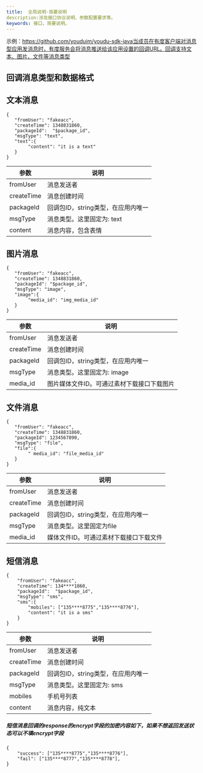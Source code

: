 ```yaml
---
title:  全局说明-简要说明
description:涉及接口协议说明、参数配置要求等。
keywords: 接口，简要说明。
---
```


示例：https://github.com/youduim/youdu-sdk-java当成员在有度客户端对消息型应用发消息时，有度服务会将消息推送给该应用设置的回调URL。回调支持文本、图片、文件等消息类型

## 回调消息类型和数据格式

## 文本消息

```
{
   "fromUser": "fakeacc",
   "createTime": 1348831860,
   "packageId":  "$package_id",
   "msgType": "text",
   "text":{
        "content": "it is a text"
   }
}
```

| 参数       | 说明                               |
| ---------- | ---------------------------------- |
| fromUser   | 消息发送者                         |
| createTime | 消息创建时间                       |
| packageId  | 回调包ID，string类型，在应用内唯一 |
| msgType    | 消息类型。这里固定为: text         |
| content    | 消息内容，包含表情                 |

## 图片消息

```
{
   "fromUser": "fakeacc",
   "createTime": 1348831860,
   "packageId": "$package_id",
   "msgType": "image",
   "image":{
        "media_id": "img_media_id"
   }
}
```

| 参数       | 说明                                       |
| ---------- | ------------------------------------------ |
| fromUser   | 消息发送者                                 |
| createTime | 消息创建时间                               |
| packageId  | 回调包ID，string类型，在应用内唯一         |
| msgType    | 消息类型。这里固定为: image                |
| media_id   | 图片媒体文件ID。可通过素材下载接口下载图片 |

## 文件消息

```
{
   "fromUser": "fakeacc",
   "createTime": 1348831860,
   "packageId": 1234567890,
   "msgType": "file",
   "file":{
        " media_id": "file_media_id"
   }
}
```

| 参数       | 说明                                   |
| ---------- | -------------------------------------- |
| fromUser   | 消息发送者                             |
| createTime | 消息创建时间                           |
| packageId  | 回调包ID，string类型，在应用内唯一     |
| msgType    | 消息类型。这里固定为file               |
| media_id   | 媒体文件ID。可通过素材下载接口下载文件 |

## 短信消息

```
{
    "fromUser": "fakeacc",
    "createTime": 134****1860,
    "packageId":  "$package_id",
    "msgType": "sms",
    "sms":{
        "mobiles": ["135****8775","135****8776"],
        "content": "it is a sms"
    }
}
```

| 参数       | 说明                               |
| ---------- | ---------------------------------- |
| fromUser   | 消息发送者                         |
| createTime | 消息创建时间                       |
| packageId  | 回调包ID，string类型，在应用内唯一 |
| msgType    | 消息类型。这里固定为: sms          |
| mobiles    | 手机号列表                         |
| content    | 消息内容，纯文本                   |

##### 短信消息回调的response的encrypt字段的加密内容如下，如果不想返回发送状态可以不填encrypt字段

```
{
    "success": ["135****8775","135****8776"],
    "fail": ["135****8777","135****8778"],
}
```